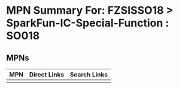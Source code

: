 



# MPN Summary For: FZSISSO18 > SparkFun-IC-Special-Function : SO018

## MPNs
  

|MPN|Direct Links|Search Links|
| :--- | :--- | :--- |
||||
